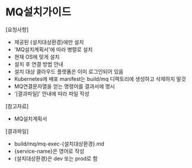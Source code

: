 # MQ설치가이드 

[요청사항]  
- 제공된 {설치대상환경}에만 설치 
- 'MQ설치계획서'에 따라 병렬로 설치 
- 현재 OS에 맞게 설치
- 설치 후 연결 방법 안내
- 설치 대상 클라우드 플랫폼은 이미 로그인되어 있음  
- Kubernetes에 배포 manifest는 build/mq 디렉토리에 생성하고 삭제하지 말것 
- MQ연결문자열을 얻는 명령어를 결과서에 명시 
- '[결과파일]' 안내에 따라 파일 작성 

[참고자료]
- MQ설치계획서

[결과파일]
- build/mq/mq-exec-{설치대상환경}.md
- {service-name}은 영어로 작성  
- {설치대상환경}은 dev 또는 prod로 함